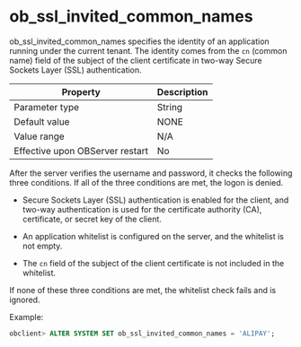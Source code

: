 ob_ssl_invited_common_names 
================================================

ob_ssl_invited_common_names specifies the identity of an application running under the current tenant. The identity comes from the `cn` (common name) field of the subject of the client certificate in two-way Secure Sockets Layer (SSL) authentication. 


|            Property             | Description |
|---------------------------------|-------------|
| Parameter type                  | String      |
| Default value                   | NONE        |
| Value range                     | N/A         |
| Effective upon OBServer restart | No          |



After the server verifies the username and password, it checks the following three conditions. If all of the three conditions are met, the logon is denied.

* Secure Sockets Layer (SSL) authentication is enabled for the client, and two-way authentication is used for the certificate authority (CA), certificate, or secret key of the client.

  

* An application whitelist is configured on the server, and the whitelist is not empty.

  

* The `cn` field of the subject of the client certificate is not included in the whitelist.

  




If none of these three conditions are met, the whitelist check fails and is ignored. 

Example:

```sql
obclient> ALTER SYSTEM SET ob_ssl_invited_common_names = 'ALIPAY';
```


